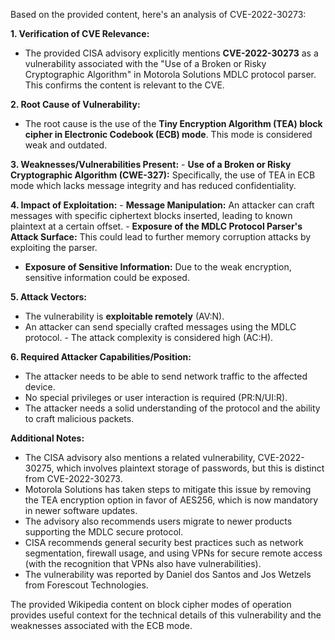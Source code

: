 Based on the provided content, here's an analysis of CVE-2022-30273:

**1. Verification of CVE Relevance:**
   - The provided CISA advisory explicitly mentions **CVE-2022-30273** as a vulnerability associated with the "Use of a Broken or Risky Cryptographic Algorithm" in Motorola Solutions MDLC protocol parser. This confirms the content is relevant to the CVE.

**2. Root Cause of Vulnerability:**
   - The root cause is the use of the **Tiny Encryption Algorithm (TEA) block cipher in Electronic Codebook (ECB) mode**. This mode is considered weak and outdated.

**3. Weaknesses/Vulnerabilities Present:**
    - **Use of a Broken or Risky Cryptographic Algorithm (CWE-327):** Specifically, the use of TEA in ECB mode which lacks message integrity and has reduced confidentiality.

**4. Impact of Exploitation:**
    - **Message Manipulation:** An attacker can craft messages with specific ciphertext blocks inserted, leading to known plaintext at a certain offset.
    - **Exposure of the MDLC Protocol Parser's Attack Surface:** This could lead to further memory corruption attacks by exploiting the parser.
   -  **Exposure of Sensitive Information:** Due to the weak encryption, sensitive information could be exposed.

**5. Attack Vectors:**
   - The vulnerability is **exploitable remotely** (AV:N).
   - An attacker can send specially crafted messages using the MDLC protocol.
    - The attack complexity is considered high (AC:H).

**6. Required Attacker Capabilities/Position:**
   - The attacker needs to be able to send network traffic to the affected device.
   - No special privileges or user interaction is required (PR:N/UI:R).
  -  The attacker needs a solid understanding of the protocol and the ability to craft malicious packets.

**Additional Notes:**

*   The CISA advisory also mentions a related vulnerability, CVE-2022-30275, which involves plaintext storage of passwords, but this is distinct from CVE-2022-30273.
*   Motorola Solutions has taken steps to mitigate this issue by removing the TEA encryption option in favor of AES256, which is now mandatory in newer software updates.
*   The advisory also recommends users migrate to newer products supporting the MDLC secure protocol.
*   CISA recommends general security best practices such as network segmentation, firewall usage, and using VPNs for secure remote access (with the recognition that VPNs also have vulnerabilities).
*   The vulnerability was reported by Daniel dos Santos and Jos Wetzels from Forescout Technologies.

The provided Wikipedia content on block cipher modes of operation provides useful context for the technical details of this vulnerability and the weaknesses associated with the ECB mode.